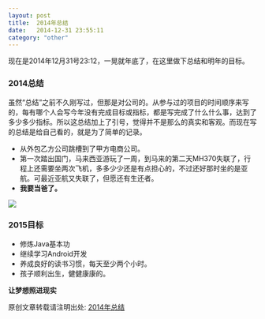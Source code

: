 ```yaml
---
layout: post
title:  2014年总结
date:   2014-12-31 23:55:11
category: "other"
---
```


现在是2014年12月31号23:12，一晃就年底了，在这里做下总结和明年的目标。


### 2014总结

虽然“总结”之前不久刚写过，但那是对公司的。从参与过的项目的时间顺序来写的，每有哪个人会写今年没有完成目标或指标，都是写完成了什么什么事，达到了多少多少指标。所以这总结加上了引号，觉得并不是那么的真实和客观。而现在写的总结是给自己看的，就是为了简单的记录。

* 从外包乙方公司跳槽到了甲方电商公司。
* 第一次踏出国门，马来西亚游玩了一周，到马来的第二天MH370失联了，行程上还需要坐两次飞机，多多少少还是有点担心的，不过还好那时坐的是亚航。可最近亚航又失联了，但愿还有生还者。
* **我要当爸了。**
<div class="det-image">
<img src="http://git-liubao.github.io/liubao/images/header.jpg" />
</div>

### 2015目标

* 修炼Java基本功
* 继续学习Android开发
* 养成良好的读书习惯，每天至少两个小时。
* 孩子顺利出生，健健康康的。

**让梦想照进现实**

原创文章转载请注明出处: [2014年总结](http://www.9leg.com/other/2014/12/31/the-end-2014.html)



